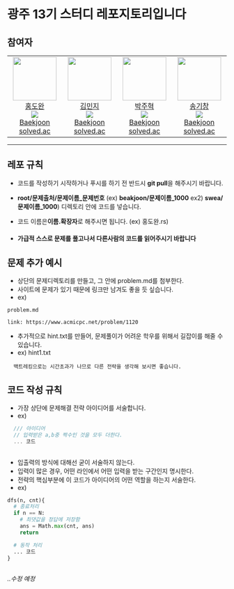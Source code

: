 # 광주 13기 스터디 레포지토리입니다

## 참여자

<table>
    <tr height="140px">
        <td align="center" width="130px">
            <a href="https://github.com/dolto">
                <img height="100px" width="100px" src="https://avatars.githubusercontent.com/u/43398206?v=4"/>
            </a>
            <br />
            <a href="https://github.com/dolto">홍도완</a>
            <br />
            <img src="https://mazassumnida.wtf/api/mini/generate_badge?boj=dolto" />
            <br />
            <a href="https://www.acmicpc.net/user/dolto">Baekjoon</a>
            <br />
            <a href="https://solved.ac/profile/dolto">solved.ac</a>
        </td>
        <td align="center" width="130px">
            <a href="https://github.com/babobabo112">
                <img height="100px" width="100px" src="https://avatars.githubusercontent.com/u/59717513?v=4"/>
            </a>
            <br />
            <a href="https://github.com/babobabo112">김민지</a>
            <br />
            <img src="https://mazassumnida.wtf/api/mini/generate_badge?boj=imp9221" />
            <br />
            <a href="https://www.acmicpc.net/user/imp9221">Baekjoon</a>
            <br />
            <a href="https://solved.ac/profile/imp9221">solved.ac</a>
        </td>
        <td align="center" width="130px">
            <a href="https://github.com/Park-JuH">
                <img height="100px" width="100px" src="https://avatars.githubusercontent.com/u/83206160?v=4"/>
            </a>
            <br />
            <a href="https://github.com/Park-JuH">박주혁</a>
            <br />
            <img src="https://mazassumnida.wtf/api/mini/generate_badge?boj=think5213" />
            <br />
            <a href="https://www.acmicpc.net/user/think5213">Baekjoon</a>
            <br />
            <a href="https://solved.ac/profile/think5213">solved.ac</a>
        </td>
        <td align="center" width="130px">
            <a href="https://github.com/skc-98">
                <img height="100px" width="100px" src="https://avatars.githubusercontent.com/u/143603126?v=4"/>
            </a>
            <br />
            <a href="https://github.com/skc-98">송기창</a>
            <br />
            <img src="https://mazassumnida.wtf/api/mini/generate_badge?boj=richkc2006" />
            <br />
            <a href="https://www.acmicpc.net/user/richkc2006">Baekjoon</a>
            <br />
            <a href="https://solved.ac/profile/richkc2006">solved.ac</a>
        </td>
    </tr>
</table>

----

## 레포 규칙

- 코드를 작성하기 시작하거나 푸시를 하기 전 반드시 **git pull**을 해주시기 바랍니다.
- **root/문제출처/문제이름_문제번호** (ex) **beakjoon/문제이름_1000** ex2) **swea/문제이름_1000**) 디렉토리 안에 코드를 넣습니다.
- 코드 이름은**이름.확장자**로 해주시면 됩니다.  (ex) 홍도완.rs)

- #### 가급적 스스로 문제를 풀고나서 다른사람의 코드를 읽어주시기 바랍니다

## 문제 추가 예시

- 상단의 문제디렉토리를 만들고, 그 안에 problem.md를 첨부한다.
- 사이트에 문제가 있기 때문에 링크만 남겨도 좋을 듯 싶습니다.
- ex)

```text
problem.md

link: https://www.acmicpc.net/problem/1120

```

- 추가적으로 hint<n>.txt를 만들어, 문제풀이가 어려운 학우를 위해서 길잡이를 해줄 수 있습니다.
- ex) hint1.txt

```text
  백트레킹으로는 시간초과가 나므로 다른 전략을 생각해 보시면 좋습니다.
```

## 코드 작성 규칙

- 가장 상단에 문제해결 전략 아이디어를 서술합니다.
- ex)

```js
  /// 아이디어
  // 입력받은 a,b중 짝수인 것을 모두 더한다.
  ... 코드
  
```

- 입출력의 방식에 대해선 굳이 서술하지 않는다.
- 입력이 많은 경우, 어떤 라인에서 어떤 입력을 받는 구간인지 명시한다.
- 전략의 핵심부분에 이 코드가 아이디어의 어떤 역할을 하는지 서술한다.
- ex)

```python
dfs(n, cnt){
  # 종료처리
  if n == N:
    # 최댓값을 정답에 저장함
    ans = Math.max(cnt, ans)
    return

  # 동작 처리
  ... 코드
}
  
```

_..수정 예정_
